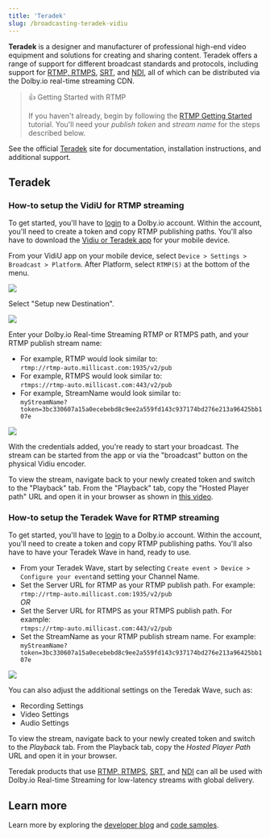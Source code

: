 ```yaml
---
title: 'Teradek'
slug: /broadcasting-teradek-vidiu
---
```


**Teradek** is a designer and manufacturer of professional high-end video equipment and solutions for creating and sharing content. Teradek offers a range of support for different broadcast standards and protocols, including support for [RTMP, RTMPS](/millicast/broadcast/using-rtmp-and-rtmps.mdx), [SRT](/millicast/broadcast/using-srt.mdx), and [NDI](/millicast/broadcast/using-ndi.md), all of which can be distributed via the Dolby.io real-time streaming CDN.

> 👍 Getting Started with RTMP
>
> If you haven't already, begin by following the [RTMP Getting Started](/millicast/broadcast/using-rtmp-and-rtmps.mdx) tutorial. You'll need your _publish token_ and _stream name_ for the steps described below.

See the official [Teradek](https://teradek.com/) site for documentation, installation instructions, and additional support.

## Teradek

### How-to setup the VidiU for RTMP streaming

To get started, you'll have to [login](https://dashboard.dolby.io/signup) to a Dolby.io account. Within the account, you'll need to create a token and copy RTMP publishing paths. You'll also have to download the [Vidiu or Teradek app](https://teradek.com/pages/vidiu-x) for your mobile device.

From your VidiU app on your mobile device, select `Device > Settings > Broadcast > Platform`. After Platform, select `RTMP(S)` at the bottom of the menu.

![](../assets/img/0a7f149-vidiu1.png)

Select "Setup new Destination".

![](../assets/img/094b7e2-vidiu2.png)

Enter your Dolby.io Real-time Streaming RTMP or RTMPS path, and your RTMP publish stream name:

- For example, RTMP would look similar to:  
  `rtmp://rtmp-auto.millicast.com:1935/v2/pub`
- For example, RTMPS would look similar to:  
  `rtmps://rtmp-auto.millicast.com:443/v2/pub`
- For example, StreamName would look similar to:  
  `myStreamName?token=3bc330607a15a0ecebebd8c9ee2a559fd143c937174bd276e213a96425bb107e`

![](../assets/img/5fab6f1-vidiu3.png)

With the credentials added, you're ready to start your broadcast. The stream can be started from the app or via the "broadcast" button on the physical Vidiu encoder.

To view the stream, navigate back to your newly created token and switch to the "Playback" tab. From the "Playback" tab, copy the "Hosted Player path" URL and open it in your browser as shown in [this video](https://www.youtube.com/watch?v=GRLIT_Xii3M).

### How-to setup the Teradek Wave for RTMP streaming

To get started, you'll have to [login](https://dashboard.dolby.io/signup) to a Dolby.io account. Within the account, you'll need to create a token and copy RTMP publishing paths. You'll also have to have your Teradek Wave in hand, ready to use.

- From your Teradek Wave, start by selecting `Create event > Device > Configure your event`and setting your Channel Name.
- Set the Server URL for RTMP as your RTMP publish path. For example:  
  `rtmp://rtmp-auto.millicast.com:1935/v2/pub`  
  _OR_
- Set the Server URL for RTMPS as your RTMPS publish path. For example:  
  `rtmps://rtmp-auto.millicast.com:443/v2/pub`
- Set the StreamName as your RTMP publish stream name. For example:  
  `myStreamName?token=3bc330607a15a0ecebebd8c9ee2a559fd143c937174bd276e213a96425bb107e`

![](../assets/img/18e114a-Teradek_wave.jpg)

You can also adjust the additional settings on the Teredak Wave, such as:

- Recording Settings
- Video Settings
- Audio Settings

To view the stream, navigate back to your newly created token and switch to the _Playback_ tab. From the Playback tab, copy the _Hosted Player Path_ URL and open it in your browser.

Teredak products that use [RTMP, RTMPS](/millicast/broadcast/using-rtmp-and-rtmps.mdx), [SRT](/millicast/broadcast/using-srt.mdx), and [NDI](/millicast/broadcast/using-ndi.md) can all be used with Dolby.io Real-time Streaming for low-latency streams with global delivery.

## Learn more

Learn more by exploring the [developer blog](https://dolby.io/blog/tag/broadcast/) and [code samples](https://github.com/orgs/dolbyio-samples/repositories?q=broadcast).
